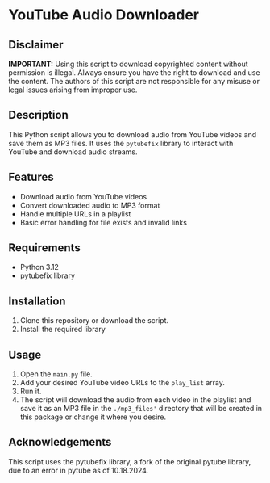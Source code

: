 # YouTube Audio Downloader

## Disclaimer

**IMPORTANT:** Using this script to download copyrighted content without permission is illegal. Always ensure you have the right to download and use the content. The authors of this script are not responsible for any misuse or legal issues arising from improper use.

## Description

This Python script allows you to download audio from YouTube videos and save them as MP3 files. It uses the `pytubefix` library to interact with YouTube and download audio streams.

## Features

- Download audio from YouTube videos
- Convert downloaded audio to MP3 format
- Handle multiple URLs in a playlist
- Basic error handling for file exists and invalid links

## Requirements

- Python 3.12
- pytubefix library

## Installation

1. Clone this repository or download the script.
2. Install the required library

## Usage

1. Open the `main.py` file.
2. Add your desired YouTube video URLs to the `play_list` array.
3. Run it.
4. The script will download the audio from each video in the playlist and save it as an MP3 file in the `./mp3_files'` directory that will be created in this package or change it where you desire.

## Acknowledgements

This script uses the pytubefix library, a fork of the original pytube library, due to an error in pytube as of 10.18.2024.
